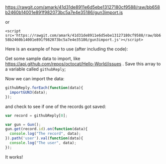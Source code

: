 https://rawgit.com/amark/41d31de8911e6d5ebe13127180cf9588/raw/bb658b2460b14001e891f982073bc5a7e4e35186/gun3import.js

or

`<script src='https://rawgit.com/amark/41d31de8911e6d5ebe13127180cf9588/raw/bb658b2460b14001e891f982073bc5a7e4e35186/gun3import.js'></script>`

Here is an example of how to use (after including the code):

Get some sample data to import, like https://api.github.com/repos/octocat/Hello-World/issues . Save this array to a variable called `githubReply`;

Now we can import the data:

```javascript
githubReply.forEach(function(data){
  importGUN3(data);
});
```

and check to see if one of the records got saved:

```javascript
var record = githubReply[0];

var gun = Gun();
gun.get(record.id).on(function(data){
  console.log("The record", data);
}).path('user').val(function(data){
  console.log("The user", data);
});
```

It works!